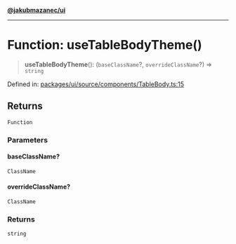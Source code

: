[**@jakubmazanec/ui**](../README.md)

---

# Function: useTableBodyTheme()

> **useTableBodyTheme**(): (`baseClassName`?, `overrideClassName`?) => `string`

Defined in:
[packages/ui/source/components/TableBody.ts:15](https://github.com/jakubmazanec/tools/blob/4a8f82fa13ce52bb52e412e9ac98b543cce14fc2/packages/ui/source/components/TableBody.ts#L15)

## Returns

`Function`

### Parameters

#### baseClassName?

`ClassName`

#### overrideClassName?

`ClassName`

### Returns

`string`
